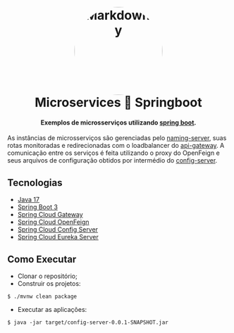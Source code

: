 <h1 align="center">
  <br>
  <a href="https://github.com/marksduarte/microservices-springboot">
  <img src="https://marksduarte.dev/img/logo.png" alt="Markdownify" width="200" style="border-radius: 50%"></a>
  <br>
  Microservices 💚 Springboot
  <br>
</h1>

<h4 align="center">Exemplos de microsserviços utilizando <a href="https://spring.io">spring boot</a>.</h4>

As instâncias de microsserviços são gerenciadas pelo [naming-server](https://github.com/marksduarte/microservices-springboot/tree/main/naming-server),
suas rotas monitoradas e redirecionadas com o loadbalancer do [api-gateway](https://github.com/marksduarte/microservices-springboot/tree/main/api-gateway).
A comunicação entre os serviços é feita utilizando o proxy do OpenFeign e seus arquivos de configuração obtidos por intermédio do [config-server](https://github.com/marksduarte/microservices-springboot/tree/main/config-server).

## Tecnologias

- [Java 17](https://openjdk.org/)
- [Spring Boot 3](https://spring.io/projects/spring-boot)
- [Spring Cloud Gateway](https://spring.io/projects/spring-cloud-gateway)
- [Spring Cloud OpenFeign](https://spring.io/projects/spring-cloud-openfeign)
- [Spring Cloud Config Server](https://spring.io/projects/spring-cloud-config)
- [Spring Cloud Eureka Server](https://spring.io/projects/spring-cloud-netflix)

## Como Executar
- Clonar o repositório;
- Construir os projetos:
```
$ ./mvnw clean package
```
- Executar as aplicações:
```
$ java -jar target/config-server-0.0.1-SNAPSHOT.jar
```
